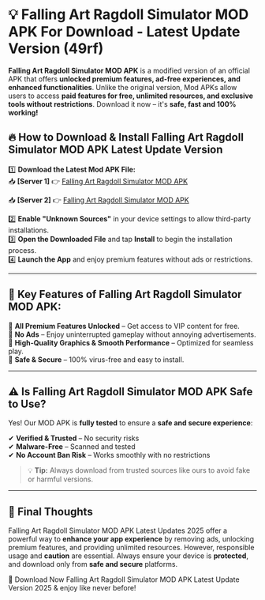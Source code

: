 # 💡 Falling Art Ragdoll Simulator MOD APK For Download - Latest Update Version (49rf)

**Falling Art Ragdoll Simulator MOD APK** is a modified version of an official APK that offers **unlocked premium features, ad-free experiences, and enhanced functionalities**. Unlike the original version, Mod APKs allow users to access **paid features for free, unlimited resources, and exclusive tools without restrictions**. Download it now – it's **safe, fast and 100% working!**

## 🔥 **How to Download & Install Falling Art Ragdoll Simulator MOD APK Latest Update Version**

1️⃣ **Download the Latest Mod APK File:**  
📥 **[Server 1]** 👉 [Falling Art Ragdoll Simulator MOD APK](https://hapymods.com?title=Falling+Art+Ragdoll+Simulator+MOD+APK&ref=FU1)

📥 **[Server 2]** 👉 [Falling Art Ragdoll Simulator MOD APK](https://hapymods.com?title=Falling+Art+Ragdoll+Simulator+MOD+APK&ref=FU1)

2️⃣ **Enable "Unknown Sources"** in your device settings to allow third-party installations.  
3️⃣ **Open the Downloaded File** and tap **Install** to begin the installation process.  
4️⃣ **Launch the App** and enjoy premium features without ads or restrictions.

---

## 🌟 **Key Features of Falling Art Ragdoll Simulator MOD APK:**
 
🔽 **All Premium Features Unlocked** – Get access to VIP content for free.  
🔽 **No Ads** – Enjoy uninterrupted gameplay without annoying advertisements.  
🔽 **High-Quality Graphics & Smooth Performance** – Optimized for seamless play.  
🔽 **Safe & Secure** – 100% virus-free and easy to install.  

---

## ⚠️ **Is Falling Art Ragdoll Simulator MOD APK Safe to Use?**

Yes! Our MOD APK is **fully tested** to ensure a **safe and secure experience**:

✔ **Verified & Trusted** – No security risks  
✔ **Malware-Free** – Scanned and tested  
✔ **No Account Ban Risk** – Works smoothly with no restrictions

> 💡 **Tip:** Always download from trusted sources like ours to avoid fake or harmful versions.

---

## 📌 **Final Thoughts**
 
Falling Art Ragdoll Simulator MOD APK Latest Updates 2025 offer a powerful way to **enhance your app experience** by removing ads, unlocking premium features, and providing unlimited resources. However, responsible usage and **caution** are essential. Always ensure your device is **protected**, and download only from **safe and secure** platforms.  

🔽 Download Now Falling Art Ragdoll Simulator MOD APK Latest Update Version 2025 & enjoy like never before!